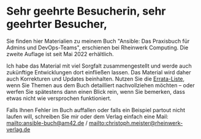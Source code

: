 # Sehr geehrte Besucherin, sehr geehrter Besucher,

Sie finden hier Materialien zu meinem Buch
"Ansible: Das Praxisbuch für Admins und DevOps-Teams",
erschienen bei Rheinwerk Computing.
Die zweite Auflage ist seit Mai 2022 erhältlich.

Ich habe das Material mit viel Sorgfalt zusammengestellt und werde auch
zukünftige Entwicklungen dort einfließen lassen. Das Material wird daher
auch Korrekturen und Updates beinhalten. Nutzen Sie die
[Errata-Liste](ERRATA_2.md),
wenn Sie Themen aus dem Buch detailliert nachvollziehen möchten &ndash; oder
werfen Sie spätestens dann einen Blick rein, wenn Sie bemerken, dass
etwas nicht wie versprochen funktioniert.

Falls Ihnen Fehler im Buch auffallen oder falls ein Beispiel partout
nicht laufen will, schreiben Sie mir oder dem Verlag einfach eine Mail:
<mailto:ansible-buch@am42.de> / <mailto:christoph.meister@rheinwerk-verlag.de>
